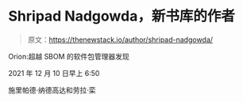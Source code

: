# Shripad Nadgowda，新书库的作者

> 原文：<https://thenewstack.io/author/shripad-nadgowda/>

Orion:超越 SBOM 的软件包管理器发现

2021 年 12 月 10 日早上 6:50

施里帕德·纳德高达和劳拉·栾
